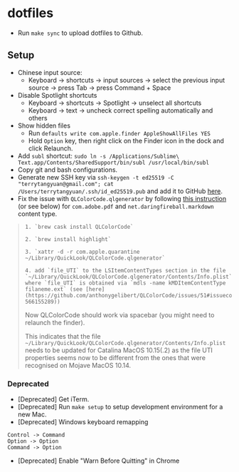 # dotfiles

* Run `make sync` to upload dotfiles to Github.

## Setup

* Chinese input source:
  * Keyboard -> shortcuts -> input sources -> select the previous input source -> press Tab -> press Command + Space
* Disable Spotlight shortcuts
  * Keyboard -> shortcuts -> Spotlight -> unselect all shortcuts
  * Keyboard -> text -> uncheck correct spelling automatically and others
* Show hidden files
  * Run `defaults write com.apple.finder AppleShowAllFiles YES`
  * Hold `Option` key, then right click on the Finder icon in the dock and click Relaunch.
* Add `subl` shortcut: `sudo ln -s /Applications/Sublime\ Text.app/Contents/SharedSupport/bin/subl /usr/local/bin/subl`
* Copy git and bash configurations.
* Generate new SSH key via `ssh-keygen -t ed25519 -C "terrytangyuan@gmail.com"; cat /Users/terrytangyuan/.ssh/id_ed25519.pub` and add it to GitHub [here](https://github.com/settings/keys).
* Fix the issue with `QLColorCode.qlgenerator` by following [this instruction](https://github.com/anthonygelibert/QLColorCode/issues/51#issuecomment-566209187) (or see below) for `com.adobe.pdf` and `net.daringfireball.markdown` content type.
 >     1. `brew cask install QLColorCode`
 > 
 >     2. `brew install highlight`
 > 
 >     3. `xattr -d -r com.apple.quarantine ~/Library/QuickLook/QLColorCode.qlgenerator`
 > 
 >     4. add `file_UTI` to the LSItemContentTypes section in the file `~/Library/QuickLook/QLColorCode.qlgenerator/Contents/Info.plist` where `file_UTI` is obtained via `mdls -name kMDItemContentType filaneme.ext` (see [here](https://github.com/anthonygelibert/QLColorCode/issues/51#issuecomment-566155289))
 > 
 > 
 > Now QLColorCode should work via spacebar (you might need to relaunch the finder).
 > 
 > This indicates that the file `~/Library/QuickLook/QLColorCode.qlgenerator/Contents/Info.plist` needs to be updated for Catalina MacOS 10.15(.2) as the file UTI properties seems now to be different from the ones that were recognised on Mojave MacOS 10.14.




### Deprecated

* [Deprecated] Get iTerm.
* [Deprecated] Run `make setup` to setup development environment for a new Mac.
* [Deprecated] Windows keyboard remapping

```
Control -> Command
Option -> Option
Command -> Option
```
* [Deprecated] Enable "Warn Before Quitting" in Chrome
